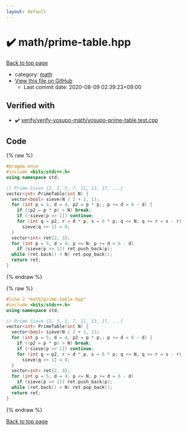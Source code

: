```yaml
---
layout: default
---
```


<!-- mathjax config similar to math.stackexchange -->
<script type="text/javascript" async
  src="https://cdnjs.cloudflare.com/ajax/libs/mathjax/2.7.5/MathJax.js?config=TeX-MML-AM_CHTML">
</script>
<script type="text/x-mathjax-config">
  MathJax.Hub.Config({
    TeX: { equationNumbers: { autoNumber: "AMS" }},
    tex2jax: {
      inlineMath: [ ['$','$'] ],
      processEscapes: true
    },
    "HTML-CSS": { matchFontHeight: false },
    displayAlign: "left",
    displayIndent: "2em"
  });
</script>

<script type="text/javascript" src="https://cdnjs.cloudflare.com/ajax/libs/jquery/3.4.1/jquery.min.js"></script>
<script src="https://cdn.jsdelivr.net/npm/jquery-balloon-js@1.1.2/jquery.balloon.min.js" integrity="sha256-ZEYs9VrgAeNuPvs15E39OsyOJaIkXEEt10fzxJ20+2I=" crossorigin="anonymous"></script>
<script type="text/javascript" src="../../assets/js/copy-button.js"></script>
<link rel="stylesheet" href="../../assets/css/copy-button.css" />


# :heavy_check_mark: math/prime-table.hpp

<a href="../../index.html">Back to top page</a>

* category: <a href="../../index.html#7e676e9e663beb40fd133f5ee24487c2">math</a>
* <a href="{{ site.github.repository_url }}/blob/master/math/prime-table.hpp">View this file on GitHub</a>
    - Last commit date: 2020-08-09 02:39:23+09:00




## Verified with

* :heavy_check_mark: <a href="../../verify/verify/verify-yosupo-math/yosupo-prime-table.test.cpp.html">verify/verify-yosupo-math/yosupo-prime-table.test.cpp</a>


## Code

<a id="unbundled"></a>
{% raw %}
```cpp
#pragma once
#include <bits/stdc++.h>
using namespace std;

// Prime Sieve {2, 3, 5, 7, 11, 13, 17, ...}
vector<int> PrimeTable(int N) {
  vector<bool> sieve(N / 2 + 1, 1);
  for (int p = 5, d = 4, p2 = p * p;; p += d = 6 - d) {
    if ((p2 = p * p) > N) break;
    if (!sieve[p >> 1]) continue;
    for (int q = p2, r = d * p, s = 6 * p; q <= N; q += r = s - r)
      sieve[q >> 1] = 0;
  }
  vector<int> ret{2, 3};
  for (int p = 5, d = 4; p <= N; p += d = 6 - d)
    if (sieve[p >> 1]) ret.push_back(p);
  while (ret.back() > N) ret.pop_back();
  return ret;
}
```
{% endraw %}

<a id="bundled"></a>
{% raw %}
```cpp
#line 2 "math/prime-table.hpp"
#include <bits/stdc++.h>
using namespace std;

// Prime Sieve {2, 3, 5, 7, 11, 13, 17, ...}
vector<int> PrimeTable(int N) {
  vector<bool> sieve(N / 2 + 1, 1);
  for (int p = 5, d = 4, p2 = p * p;; p += d = 6 - d) {
    if ((p2 = p * p) > N) break;
    if (!sieve[p >> 1]) continue;
    for (int q = p2, r = d * p, s = 6 * p; q <= N; q += r = s - r)
      sieve[q >> 1] = 0;
  }
  vector<int> ret{2, 3};
  for (int p = 5, d = 4; p <= N; p += d = 6 - d)
    if (sieve[p >> 1]) ret.push_back(p);
  while (ret.back() > N) ret.pop_back();
  return ret;
}

```
{% endraw %}

<a href="../../index.html">Back to top page</a>

